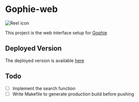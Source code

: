 # Gophie-web

![Reel icon](public/reel.jpg)

This project is the web interface setup for [Gophie](https://github.com/bisoncorps/gophie)


## Deployed Version

The deployed version is available [here](https://deven96.github.io/gophie-web)

## Todo

- [ ] Implement the search function
- [ ] Write Makefile to generate production build before pushing
